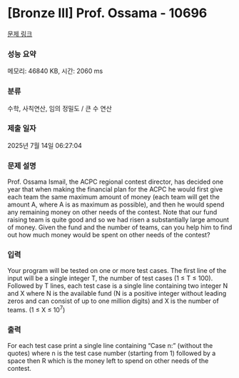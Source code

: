 # [Bronze III] Prof. Ossama - 10696 

[문제 링크](https://www.acmicpc.net/problem/10696) 

### 성능 요약

메모리: 46840 KB, 시간: 2060 ms

### 분류

수학, 사칙연산, 임의 정밀도 / 큰 수 연산

### 제출 일자

2025년 7월 14일 06:27:04

### 문제 설명

<p>Prof. Ossama Ismail, the ACPC regional contest director, has decided one year that when making the financial plan for the ACPC he would first give each team the same maximum amount of money (each team will get the amount A, where A is as maximum as possible), and then he would spend any remaining money on other needs of the contest. Note that our fund raising team is quite good and so we had risen a substantially large amount of money. Given the fund and the number of teams, can you help him to find out how much money would be spent on other needs of the contest?</p>

### 입력 

 <p>Your program will be tested on one or more test cases. The first line of the input will be a single integer T, the number of test cases (1 ≤ T ≤ 100). Followed by T lines, each test case is a single line containing two integer N and X where N is the available fund (N is a positive integer without leading zeros and can consist of up to one million digits) and X is the number of teams. (1 ≤ X ≤ 10<sup>7</sup>)</p>

### 출력 

 <p>For each test case print a single line containing “Case n:” (without the quotes) where n is the test case number (starting from 1) followed by a space then R which is the money left to spend on other needs of the contest.</p>

